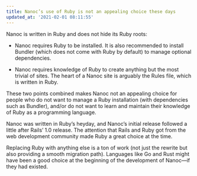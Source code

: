 ```yaml
---
title: Nanoc’s use of Ruby is not an appealing choice these days
updated_at: '2021-02-01 08:11:55'
---
```



Nanoc is written in Ruby and does not hide its Ruby roots:

* Nanoc requires Ruby to be installed. It is also recommended to install Bundler (which does not come with Ruby by default) to manage optional dependencies.

* Nanoc requires knowledge of Ruby to create anything but the most trivial of sites. The heart of a Nanoc site is arguably the Rules file, which is written in Ruby.

These two points combined makes Nanoc not an appealing choice for people who do not want to manage a Ruby installation (with dependencies such as Bundler), and/or do not want to learn and maintain their knowledge of Ruby as a programming language.

Nanoc was written in Ruby’s heyday, and Nanoc’s initial release followed a little after Rails’ 1.0 release. The attention that Rails and Ruby got from the web development community made Ruby a great choice at the time.

Replacing Ruby with anything else is a ton of work (not just the rewrite but also providing a smooth migration path). Languages like Go and Rust might have been a good choice at the beginning of the development of Nanoc—if they had existed.